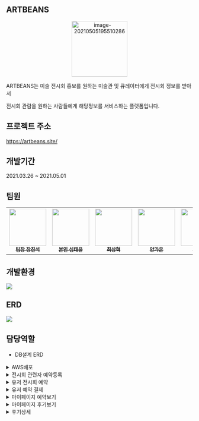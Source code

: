 

## ARTBEANS

<p align="center"><img src="https://user-images.githubusercontent.com/75354017/117138096-8840db80-ade5-11eb-91ff-306ac4616c72.png" alt="image-20210505195510286" width="150px" /></p>

ARTBEANS는 미술 전시회 홍보를 원하는 미술관 및 큐레이터에게 전시회 정보를 받아서 

전시회 관람을 원하는 사람들에게 해당정보를 서비스하는 플랫폼입니다.

## 프로젝트 주소

https://artbeans.site/

## 개발기간

2021.03.26 ~ 2021.05.01

## 팀원

<table>
  <tbody>
      <td align="center">
        <a href="https://github.com/tokkimeat">
          <img src="https://avatars.githubusercontent.com/u/75354100?v=4" width="100px" style="max-width:100%;">
          <br>
          <sub>
            <b>팀장 장진석</b>
          </sub>
        </a>
        <br>
      </td>
      <td align="center">
        <a href="https://github.com/sty2829">
          <img src="https://avatars.githubusercontent.com/u/75354017?v=4" width="100px" style="max-width:100%;">
          <br>
          <sub>
            <b>본인 심태윤</b>
          </sub>
        </a>
        <br>
      </td>
      <td align="center">
        <a href="https://github.com/csh4612">
          <img src="https://avatars.githubusercontent.com/u/75354001?s=64&v=4" width="100px" style="max-width:100%;">
          <br>
          <sub>
            <b>최상혁</b>
          </sub>
        </a>
        <br>
      </td>
      <td align="center">
        <a href="https://github.com/sungpring">
          <img src="https://avatars.githubusercontent.com/u/75354104?v=4" width="100px" style="max-width:100%;">
          <br>
          <sub>
            <b>양가온</b>
          </sub>
        </a>
        <br>
      </td>
      <td align="center">
        <a href="https://github.com/ssh09">
          <img src="https://avatars.githubusercontent.com/u/75354025?v=4" width="100px" style="max-width:100%;">
          <br>
          <sub>
            <b>박소희</b>
          </sub>
        </a>
        <br>
      </td>
  </tbody>
</table>


## 개발환경

<img src="https://user-images.githubusercontent.com/75354017/117419321-65cecf80-af57-11eb-9274-157999b01d11.png"  />

## ERD

<img src="https://user-images.githubusercontent.com/75354017/117389046-b4b04100-af26-11eb-85e2-8ce6473a0354.png" />

## 담당역할

- DB설계 ERD

<details>
    <summary>AWS배포</summary>
    <div>
        <p align="center"><img src="https://user-images.githubusercontent.com/75354017/117399609-e67fd280-af3b-11eb-9a70-48d895fb0bb0.png" width="1000px"/></p>
        <h5>
        	구현설명
    	</h5>
        <p>
	     1. 개발자가 COMMIT 하면 Github에서 Webhook으로 Jenkins에 이벤트를 발생시킨다. <br>
             2. 이벤트가 발생한 Jenkins에서 소스를 내려받고 자동으로 AWS에 배포
        </p>
</div>
</details>

<details>
    <summary>전시회 관련자 예약등록</summary>
    <div>
        <p align="center"><img src="https://user-images.githubusercontent.com/75354017/117143002-4e72d380-adeb-11eb-993e-8aa7be782474.png" width="500px"/></p>
        <h5>
            화면설명
        </h5>
        <p>
			전시회 대표유저가 ArtBeans 사이트에  전시회를 등록했을 경우 예약설정 화면
        </p>
        <h5>
        구현설명
    	</h5>
        <p>
            &nbsp&nbsp 1. 등록한 전시회중에서 예약설정을 하지 않은 전시회 리스트만 보여준다. 
        </p>
        <p>
            &nbsp&nbsp 2. 해당 화면의 입력값은 선택요소로 되어있어 선택시 입력창의 CSS를 성공(초록색)으로 변경함.
        </p>
</div>
</details>

<details>
    <summary>유저 전시회 예약</summary>
    <div>
        <p align="center"><img src="https://user-images.githubusercontent.com/75354017/117144212-a231ec80-adec-11eb-9c7e-8ffdd6b9cbe9.png" width="500px"/></p>
        <h5>
            화면설명
        </h5>
        <p>
			전시회 예약버튼을  눌렀을경우 해당 전시회의 예약일정을 선택하는 화면
        </p>
        <h5>
        구현설명
    	</h5>
        <p>
            &nbsp&nbsp 1. 해당 전시회의 기간중에서 휴무일,  표가 다팔린 날짜를 계산하여 스케쥴을  달력에 설정
        </p>
        <p>
            &nbsp&nbsp 2. 해당 전시회의 예약날짜를 선택하면 시간대별 예약가능한 예매수를 보여준다.
        </p>
</div>
</details>


<details>
    <summary>유저 예약 결제</summary>
    <div>
        <p align="center"><img src="https://user-images.githubusercontent.com/75354017/117149788-7dd90e80-adf2-11eb-8ec3-f8e47c90215c.png" width="500px"/></p>
        <h5>
            화면설명
        </h5>
        <p>
			전시회 예약일정을 고르고나서 해당 예매표를 결제하는 화면
        </p>
        <h5>
        구현설명
    	</h5>
        <p>
            &nbsp&nbsp 1. 해당 전시회의 전시관(갤러리) 위치를 네이버지도 API를 활용하여 보여준다.
        </p>
        <p>
            &nbsp&nbsp 2. 결제방식을 선택하면 Iamport 결제API를 활용하여 결제한다.
        </p>
</div>
</details>

<details>
    <summary>마이페이지 예약보기</summary>
    <div>
        <p align="center"><img src="https://user-images.githubusercontent.com/75354017/117152057-9ea26380-adf4-11eb-86b7-d627170ad330.png" width="500px"/></p>
        <h5>
            화면설명
        </h5>
        <p>
			전시회 예약을 하면 마이페이지에서 예매내역을 확인하는 화면
        </p>
        <h5>
        구현설명
    	</h5>
        <p>
            &nbsp&nbsp 1. 아직 예약시간이 지나지 않았으면 진행중 예약으로 이동하고 상세보기시 취소가 가능하다. 
        </p>
        <p>
            &nbsp&nbsp 2. 예약시간이 지나면 지난예약으로 이동하며 상세보기시 후기작성이 가능하다.
        </p>
        <p>
            &nbsp&nbsp 3. 지난예약은 데이터가 계속 쌓이기 때문에 JPA 페이징을 활용하여 페이징 처리.
        </p>
</div>
</details>

<details>
    <summary>마이페이지 후기보기</summary>
    <div>
        <p align="center"><img src="https://user-images.githubusercontent.com/75354017/117154508-df9b7780-adf6-11eb-9b2f-669549f4b43e.png" width="700px"/></p>
        <h5>
            화면설명
        </h5>
        <p>
			예매한 전시회의 후기를 작성하고나면 마이페이지에서 나의 후기를 관리하는 화면
        </p>
        <h5>
        구현설명
    	</h5>
        <p>
            &nbsp&nbsp 1. 후기를 작성하고나서 해당 리뷰를 수정하거나 삭제할 수 있다.
        </p>
        <p>
            &nbsp&nbsp 2. 후기도 계속 데이터가 쌓이기 때문에 페이징 처리.
        </p>
</div>
</details>

<details>
    <summary>후기상세</summary>
    <div>
        <p align="center"><img src="https://user-images.githubusercontent.com/75354017/117157570-a7e1ff00-adf9-11eb-8999-08fdb1b052f9.png" width="700px"/></p>
        <h5>
            화면설명
        </h5>
        <p>
			후기 상세 화면
        </p>
        <h5>
        구현설명
    	</h5>
        <p>
            &nbsp&nbsp 1. 제목, 작성자, 작성일을  보여주고 해당 썸네일이미지를 배경으로 사용한다.
        </p>
        <p>
            &nbsp&nbsp 2. 해당 후기의 댓글을 작성할 수 있으며 해당 댓글의 작성자면 수정과 삭제가 가능하다.
        </p>
</div>
</details>




​       



  

   



